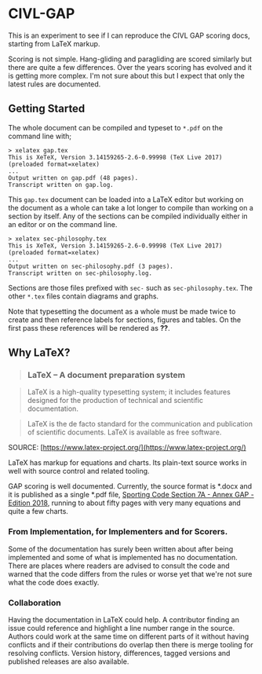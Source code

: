 # CIVL-GAP

This is an experiment to see if I can reproduce the CIVL GAP scoring docs,
starting from LaTeX markup.

Scoring is not simple. Hang-gliding and paragliding are scored similarly but
there are quite a few differences. Over the years scoring has evolved and it is
getting more complex. I'm not sure about this but I expect that only the latest
rules are documented.

## Getting Started

The whole document can be compiled and typeset to `*.pdf` on the command line
with;

```
> xelatex gap.tex
This is XeTeX, Version 3.14159265-2.6-0.99998 (TeX Live 2017) (preloaded format=xelatex)
...
Output written on gap.pdf (48 pages).
Transcript written on gap.log.
```

This `gap.tex` document can be loaded into a LaTeX editor but working on the
document as a whole can take a lot longer to compile than working on a section
by itself. Any of the sections can be compiled individually either in an editor
or on the command line.

```
> xelatex sec-philosophy.tex
This is XeTeX, Version 3.14159265-2.6-0.99998 (TeX Live 2017) (preloaded format=xelatex)
...
Output written on sec-philosophy.pdf (3 pages).
Transcript written on sec-philosophy.log.
```

Sections are those files prefixed with `sec-` such as `sec-philosophy.tex`. The
other `*.tex` files contain diagrams and graphs.

Note that typesetting the document as a whole must be made twice to create and
then reference labels for sections, figures and tables. On the first pass these
references will be rendered as **??**.

## Why LaTeX?

> ### LaTeX – A document preparation system

> LaTeX is a high-quality typesetting system; it includes features designed
> for the production of technical and scientific documentation. 

> LaTeX is the de facto standard for the communication and publication of
> scientific documents. LaTeX is available as free software.

SOURCE: [https://www.latex-project.org/](https://www.latex-project.org/)

LaTeX has markup for equations and charts. Its plain-text source works in well
with source control and related tooling.

GAP scoring is well documented.  Currently, the source format is *.docx and it
is published as a single *.pdf file,
[Sporting Code Section 7A - Annex GAP - Edition 2018](https://www.fai.org/sites/default/files/civl/documents/sporting_code_s7a-xc-civl_gap_2018.pdf),
running to about fifty pages with very many equations and quite a few charts.

### From Implementation, for Implementers and for Scorers.

Some of the documentation has surely been written about after being implemented
and some of what is implemented has no documentation. There are places where
readers are advised to consult the code and warned that the code differs from
the rules or worse yet that we're not sure what the code does exactly.

### Collaboration

Having the documentation in LaTeX could help.  A contributor finding an issue
could reference and highlight a line number range in the source. Authors could
work at the same time on different parts of it without having conflicts and if
their contributions do overlap then there is merge tooling for resolving
conflicts.  Version history, differences, tagged versions and published
releases are also available.
